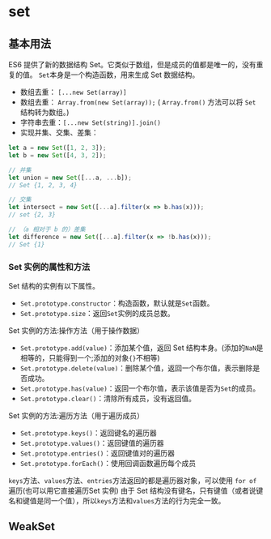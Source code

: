 # set 

## 基本用法

ES6 提供了新的数据结构 Set。它类似于数组，但是成员的值都是唯一的，没有重复的值。
`Set`本身是一个构造函数，用来生成 Set 数据结构。

- 数组去重： `[...new Set(array)]`
- 数组去重： `Array.from(new Set(array));` ( `Array.from()` 方法可以将 `Set` 结构转为数组。)
- 字符串去重：`[...new Set(string)].join()`
- 实现并集、交集、差集：
```javascript
let a = new Set([1, 2, 3]);
let b = new Set([4, 3, 2]);

// 并集
let union = new Set([...a, ...b]);
// Set {1, 2, 3, 4}

// 交集
let intersect = new Set([...a].filter(x => b.has(x)));
// set {2, 3}

// （a 相对于 b 的）差集
let difference = new Set([...a].filter(x => !b.has(x)));
// Set {1}
```

### Set 实例的属性和方法
Set 结构的实例有以下属性。

- `Set.prototype.constructor`：构造函数，默认就是`Set`函数。
- `Set.prototype.size`：返回`Set`实例的成员总数。

Set 实例的方法:操作方法（用于操作数据）

- `Set.prototype.add(value)`：添加某个值，返回 Set 结构本身。(添加的`NaN`是相等的，只能得到一个;添加的对象`{}`不相等)
- `Set.prototype.delete(value)`：删除某个值，返回一个布尔值，表示删除是否成功。
- `Set.prototype.has(value)`：返回一个布尔值，表示该值是否为`Set`的成员。
- `Set.prototype.clear()`：清除所有成员，没有返回值。

Set 实例的方法:遍历方法（用于遍历成员）

- `Set.prototype.keys()`：返回键名的遍历器
- `Set.prototype.values()`：返回键值的遍历器
- `Set.prototype.entries()`：返回键值对的遍历器
- `Set.prototype.forEach()`：使用回调函数遍历每个成员


`keys`方法、`values`方法、`entries`方法返回的都是遍历器对象，可以使用 `for of` 遍历(也可以用它直接遍历Set 实例)
由于 Set 结构没有键名，只有键值（或者说键名和键值是同一个值），所以`keys`方法和`values`方法的行为完全一致。


## WeakSet